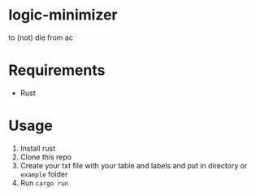 # logic-minimizer
to (not) die from ac 

# Requirements
* Rust

# Usage
1. Install rust
2. Clone this repo
3. Create your txt file with your table and labels and put in directory or <code>example</code> folder
4. Run <code>cargo run <your file name></code>
